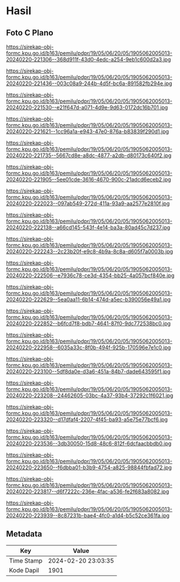 # Hasil

## Foto C Plano

https://sirekap-obj-formc.kpu.go.id/b163/pemilu/pdpr/19/05/06/20/05/1905062005013-20240220-221306--368d911f-43d0-4edc-a254-9eb1c600d2a3.jpg

https://sirekap-obj-formc.kpu.go.id/b163/pemilu/pdpr/19/05/06/20/05/1905062005013-20240220-221436--003c08a9-244b-4d5f-bc6a-891582fb294e.jpg

https://sirekap-obj-formc.kpu.go.id/b163/pemilu/pdpr/19/05/06/20/05/1905062005013-20240220-221530--e21f647d-a071-4d9e-9d63-0172dc16b701.jpg

https://sirekap-obj-formc.kpu.go.id/b163/pemilu/pdpr/19/05/06/20/05/1905062005013-20240220-221621--1cc96a1a-e943-47e0-876a-b83839f290d1.jpg

https://sirekap-obj-formc.kpu.go.id/b163/pemilu/pdpr/19/05/06/20/05/1905062005013-20240220-221735--5667cd8e-a8dc-4877-a2db-d80173c640f2.jpg

https://sirekap-obj-formc.kpu.go.id/b163/pemilu/pdpr/19/05/06/20/05/1905062005013-20240220-221905--5ee01cde-3616-4670-900c-21adcd6eceb2.jpg

https://sirekap-obj-formc.kpu.go.id/b163/pemilu/pdpr/19/05/06/20/05/1905062005013-20240220-222023--097ab549-272d-411a-93a9-aa2577e2810f.jpg

https://sirekap-obj-formc.kpu.go.id/b163/pemilu/pdpr/19/05/06/20/05/1905062005013-20240220-222138--a66cd145-543f-4e14-ba3a-80ad45c7d237.jpg

https://sirekap-obj-formc.kpu.go.id/b163/pemilu/pdpr/19/05/06/20/05/1905062005013-20240220-222243--2c23b20f-e9c8-4b9a-8c8a-d605f7a0003b.jpg

https://sirekap-obj-formc.kpu.go.id/b163/pemilu/pdpr/19/05/06/20/05/1905062005013-20240220-222506--e7936c78-ce3d-4354-bb25-4a057bcf840e.jpg

https://sirekap-obj-formc.kpu.go.id/b163/pemilu/pdpr/19/05/06/20/05/1905062005013-20240220-222629--5ea0aa11-6b14-474d-a5ec-b390056e49a1.jpg

https://sirekap-obj-formc.kpu.go.id/b163/pemilu/pdpr/19/05/06/20/05/1905062005013-20240220-222852--b6fcd7f8-bdb7-4641-87f0-9dc772538bc0.jpg

https://sirekap-obj-formc.kpu.go.id/b163/pemilu/pdpr/19/05/06/20/05/1905062005013-20240220-222958--6035a33c-8f0b-494f-925b-170596e7e1c0.jpg

https://sirekap-obj-formc.kpu.go.id/b163/pemilu/pdpr/19/05/06/20/05/1905062005013-20240220-223100--5df8da0e-d3a6-451a-84b7-dade643595f1.jpg

https://sirekap-obj-formc.kpu.go.id/b163/pemilu/pdpr/19/05/06/20/05/1905062005013-20240220-223208--24462605-03bc-4a37-93b4-37292c1f6021.jpg

https://sirekap-obj-formc.kpu.go.id/b163/pemilu/pdpr/19/05/06/20/05/1905062005013-20240220-223320--d17dfaf4-2207-4f45-ba93-a5e75e77bcf6.jpg

https://sirekap-obj-formc.kpu.go.id/b163/pemilu/pdpr/19/05/06/20/05/1905062005013-20240220-223536--3db30050-15d8-48c6-812f-6dcfaacbbdb0.jpg

https://sirekap-obj-formc.kpu.go.id/b163/pemilu/pdpr/19/05/06/20/05/1905062005013-20240220-223650--f6dbba01-b3b9-4754-a825-98844fbfad72.jpg

https://sirekap-obj-formc.kpu.go.id/b163/pemilu/pdpr/19/05/06/20/05/1905062005013-20240220-223817--d6f7222c-236e-4fac-a536-fe2f683a8082.jpg

https://sirekap-obj-formc.kpu.go.id/b163/pemilu/pdpr/19/05/06/20/05/1905062005013-20240220-223939--8c87231b-bae4-4fc0-a1d4-b5c52ce361fa.jpg


## Metadata

| Key        | Value               |
| ---------- | ------------------- |
| Time Stamp | 2024-02-20 23:03:35 |
| Kode Dapil | 1901                |



